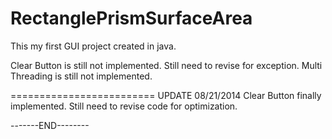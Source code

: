 RectanglePrismSurfaceArea
=========================
This my first GUI project created in java.

Clear Button is still not implemented.
Still need to revise for exception.
Multi Threading is still not implemented.

=========================
UPDATE 08/21/2014
Clear Button finally implemented.
Still need to revise code for optimization.

-------END--------
